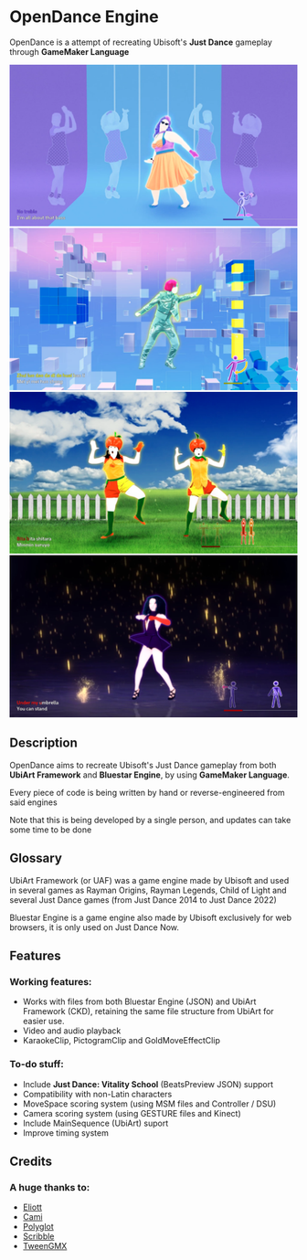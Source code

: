 # OpenDance Engine
OpenDance is a attempt of recreating Ubisoft's **Just Dance** gameplay through **GameMaker Language**

![All About That Bass [BETA] from Just Dance 2015](https://raw.githubusercontent.com/WodsonKun/OpenDance/refs/heads/main/gitassets/aboutthatbassbeta_uaf_opendance.png)
![Real Love from Just Dance: Vitality School](https://raw.githubusercontent.com/WodsonKun/OpenDance/refs/heads/main/gitassets/jdcreallove_uaf_opendance.png)
![Acerola Taiso no Uta from Just Dance Wii U](https://raw.githubusercontent.com/WodsonKun/OpenDance/refs/heads/main/gitassets/acerolaexercise_uaf_opendance.png)
![Umbrella from Just Dance 4](https://raw.githubusercontent.com/WodsonKun/OpenDance/refs/heads/main/gitassets/umbrella_bluestar_opendance.png)

## Description
OpenDance aims to recreate Ubisoft's Just Dance gameplay from both **UbiArt Framework** and **Bluestar Engine**, by using **GameMaker Language**.

Every piece of code is being written by hand or reverse-engineered from said engines

Note that this is being developed by a single person, and updates can take some time to be done

## Glossary
UbiArt Framework (or UAF) was a game engine made by Ubisoft and used in several games as Rayman Origins, Rayman Legends, Child of Light and several Just Dance games (from Just Dance 2014 to Just Dance 2022)

Bluestar Engine is a game engine also made by Ubisoft exclusively for web browsers, it is only used on Just Dance Now.

## Features
### Working features:
- Works with files from both Bluestar Engine (JSON) and UbiArt Framework (CKD), retaining the same file structure from UbiArt for easier use.
- Video and audio playback
- KaraokeClip, PictogramClip and GoldMoveEffectClip

### To-do stuff:
- Include **Just Dance: Vitality School** (BeatsPreview JSON) support
- Compatibility with non-Latin characters
- MoveSpace scoring system (using MSM files and Controller / DSU)
- Camera scoring system (using GESTURE files and Kinect)
- Include MainSequence (UbiArt) suport
- Improve timing system

## Credits
### A huge thanks to:
- [Eliott](https://github.com/MZommer)
- [Cami](https://github.com/camialtr)
- [Polyglot](https://github.com/daikon-games/polyglot)
- [Scribble](https://github.com/JujuAdams/Scribble)
- [TweenGMX](https://marketplace.gamemaker.io/assets/10871/tweengmx)
